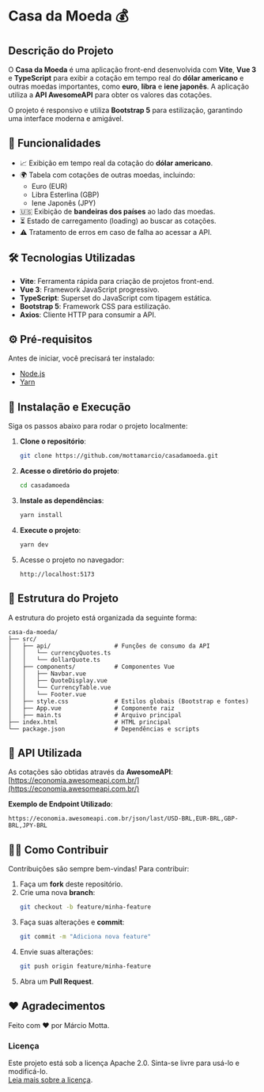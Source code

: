 # Casa da Moeda 💰

## Descrição do Projeto
O **Casa da Moeda** é uma aplicação front-end desenvolvida com **Vite**, **Vue 3** e **TypeScript** para exibir a cotação em tempo real do **dólar americano** e outras moedas importantes, como **euro**, **libra** e **iene japonês**. A aplicação utiliza a **API AwesomeAPI** para obter os valores das cotações.

O projeto é responsivo e utiliza **Bootstrap 5** para estilização, garantindo uma interface moderna e amigável.


## 🚀 **Funcionalidades**
- 📈 Exibição em tempo real da cotação do **dólar americano**.
- 🌍 Tabela com cotações de outras moedas, incluindo:
  - Euro (EUR)
  - Libra Esterlina (GBP)
  - Iene Japonês (JPY)
- 🇺🇸 Exibição de **bandeiras dos países** ao lado das moedas.
- ⏳ Estado de carregamento (loading) ao buscar as cotações.
- ⚠️ Tratamento de erros em caso de falha ao acessar a API.


## 🛠️ **Tecnologias Utilizadas**
- **Vite**: Ferramenta rápida para criação de projetos front-end.
- **Vue 3**: Framework JavaScript progressivo.
- **TypeScript**: Superset do JavaScript com tipagem estática.
- **Bootstrap 5**: Framework CSS para estilização.
- **Axios**: Cliente HTTP para consumir a API.


## ⚙️ **Pré-requisitos**
Antes de iniciar, você precisará ter instalado:
- [Node.js](https://nodejs.org/)
- [Yarn](https://yarnpkg.com/)


## 🚀 **Instalação e Execução**
Siga os passos abaixo para rodar o projeto localmente:

1. **Clone o repositório**:
   ```bash
   git clone https://github.com/mottamarcio/casadamoeda.git
   ```

2. **Acesse o diretório do projeto**:
   ```bash
   cd casadamoeda
   ```

3. **Instale as dependências**:
   ```bash
   yarn install
   ```

4. **Execute o projeto**:
   ```bash
   yarn dev
   ```

5. Acesse o projeto no navegador:
   ```text
   http://localhost:5173
   ```


## 📂 **Estrutura do Projeto**
A estrutura do projeto está organizada da seguinte forma:

```text
casa-da-moeda/
├── src/
│   ├── api/                  # Funções de consumo da API
│   │   └── currencyQuotes.ts
│   │   └── dollarQuote.ts
│   ├── components/           # Componentes Vue
│   │   ├── Navbar.vue
│   │   ├── QuoteDisplay.vue
│   │   └── CurrencyTable.vue
│   │   └── Footer.vue
│   ├── style.css             # Estilos globais (Bootstrap e fontes)
│   ├── App.vue               # Componente raiz
│   ├── main.ts               # Arquivo principal
├── index.html                # HTML principal
└── package.json              # Dependências e scripts
```


## 🔗 **API Utilizada**
As cotações são obtidas através da **AwesomeAPI**:  
[https://economia.awesomeapi.com.br/](https://economia.awesomeapi.com.br/)

**Exemplo de Endpoint Utilizado**:
```text
https://economia.awesomeapi.com.br/json/last/USD-BRL,EUR-BRL,GBP-BRL,JPY-BRL
```


## 👨‍💻 **Como Contribuir**
Contribuições são sempre bem-vindas! Para contribuir:

1. Faça um **fork** deste repositório.
2. Crie uma nova **branch**:
   ```bash
   git checkout -b feature/minha-feature
   ```
3. Faça suas alterações e **commit**:
   ```bash
   git commit -m "Adiciona nova feature"
   ```
4. Envie suas alterações:
   ```bash
   git push origin feature/minha-feature
   ```
5. Abra um **Pull Request**.


## ❤️ **Agradecimentos**
Feito com **❤️** por Márcio Motta.


### **Licença**
Este projeto está sob a licença Apache 2.0. Sinta-se livre para usá-lo e modificá-lo.  
[Leia mais sobre a licença](https://opensource.org/license/apache-2-0).